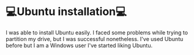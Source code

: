 # 💻Ubuntu installation💻
I was able to install Ubuntu easily. I faced some problems while trying to partition my drive, but I was successful nonetheless. I've used Ubuntu before but I am a Windows user I've started liking Ubuntu.
